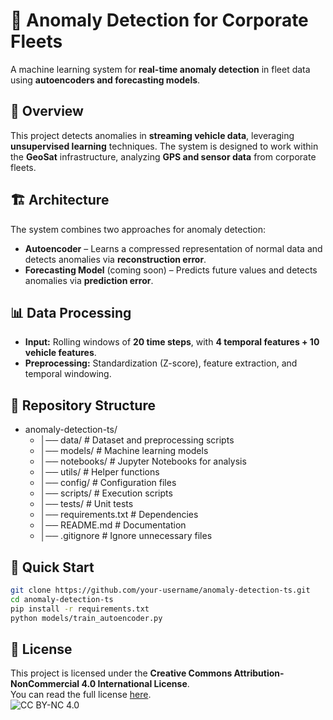 # 🚀 Anomaly Detection for Corporate Fleets  

A machine learning system for **real-time anomaly detection** in fleet data using **autoencoders and forecasting models**.

## 📌 Overview  
This project detects anomalies in **streaming vehicle data**, leveraging **unsupervised learning** techniques. The system is designed to work within the **GeoSat** infrastructure, analyzing **GPS and sensor data** from corporate fleets.  

## 🏗️ Architecture  
The system combines two approaches for anomaly detection:  
- **Autoencoder** – Learns a compressed representation of normal data and detects anomalies via **reconstruction error**.  
- **Forecasting Model** (coming soon) – Predicts future values and detects anomalies via **prediction error**.  

## 📊 Data Processing  
- **Input:** Rolling windows of **20 time steps**, with **4 temporal features + 10 vehicle features**.  
- **Preprocessing:** Standardization (Z-score), feature extraction, and temporal windowing.  

## 🏢 Repository Structure  
- anomaly-detection-ts/ 
  - │── data/ # Dataset and preprocessing scripts
  - │── models/ # Machine learning models
  - │── notebooks/ # Jupyter Notebooks for analysis
  - │── utils/ # Helper functions
  - │── config/ # Configuration files
  - │── scripts/ # Execution scripts
  - │── tests/ # Unit tests
  - │── requirements.txt # Dependencies
  - │── README.md # Documentation
  - │── .gitignore # Ignore unnecessary files

## 🚀 Quick Start
```bash
git clone https://github.com/your-username/anomaly-detection-ts.git
cd anomaly-detection-ts
pip install -r requirements.txt
python models/train_autoencoder.py
```

## 📄 License  
This project is licensed under the **Creative Commons Attribution-NonCommercial 4.0 International License**.  
You can read the full license [here](https://creativecommons.org/licenses/by-nc/4.0/).  
![CC BY-NC 4.0](https://licensebuttons.net/l/by-nc/4.0/88x31.png)

